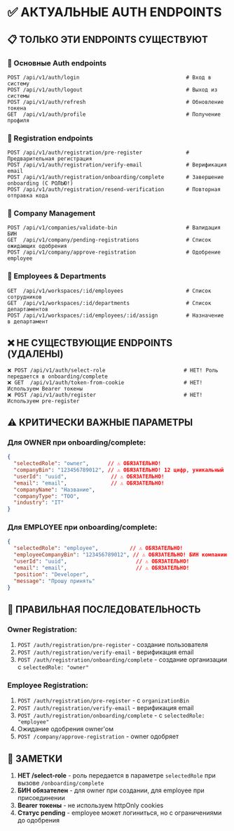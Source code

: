 # ✅ АКТУАЛЬНЫЕ AUTH ENDPOINTS

## 📋 ТОЛЬКО ЭТИ ENDPOINTS СУЩЕСТВУЮТ

### 🔐 Основные Auth endpoints
```
POST /api/v1/auth/login                                  # Вход в систему
POST /api/v1/auth/logout                                 # Выход из системы
POST /api/v1/auth/refresh                                # Обновление токена
GET  /api/v1/auth/profile                                # Получение профиля
```


### 📝 Registration endpoints
```
POST /api/v1/auth/registration/pre-register              # Предварительная регистрация
POST /api/v1/auth/registration/verify-email              # Верификация email
POST /api/v1/auth/registration/onboarding/complete       # Завершение onboarding (С РОЛЬЮ!)
POST /api/v1/auth/registration/resend-verification       # Повторная отправка кода
```

### 🏢 Company Management
```
POST /api/v1/companies/validate-bin                      # Валидация БИН
GET  /api/v1/company/pending-registrations               # Список ожидающих одобрения
POST /api/v1/company/approve-registration                # Одобрение employee
```

### 👥 Employees & Departments  
```
GET  /api/v1/workspaces/:id/employees                    # Список сотрудников
GET  /api/v1/workspaces/:id/departments                  # Список департаментов
POST /api/v1/workspaces/:id/employees/:id/assign         # Назначение в департамент
```

## ❌ НЕ СУЩЕСТВУЮЩИЕ ENDPOINTS (УДАЛЕНЫ)

```
❌ POST /api/v1/auth/select-role                         # НЕТ! Роль передается в onboarding/complete
❌ GET  /api/v1/auth/token-from-cookie                   # НЕТ! Используем Bearer токены
❌ POST /api/v1/auth/register                            # НЕТ! Используем pre-register
```

## ⚠️ КРИТИЧЕСКИ ВАЖНЫЕ ПАРАМЕТРЫ

### Для OWNER при onboarding/complete:
```json
{
  "selectedRole": "owner",      // ⚠️ ОБЯЗАТЕЛЬНО!
  "companyBin": "123456789012", // ⚠️ ОБЯЗАТЕЛЬНО! 12 цифр, уникальный
  "userId": "uuid",              // ⚠️ ОБЯЗАТЕЛЬНО!
  "email": "email",              // ⚠️ ОБЯЗАТЕЛЬНО!
  "companyName": "Название",
  "companyType": "ТОО",
  "industry": "IT"
}
```

### Для EMPLOYEE при onboarding/complete:
```json
{
  "selectedRole": "employee",          // ⚠️ ОБЯЗАТЕЛЬНО!
  "employeeCompanyBin": "123456789012", // ⚠️ ОБЯЗАТЕЛЬНО! БИН компании
  "userId": "uuid",                      // ⚠️ ОБЯЗАТЕЛЬНО!
  "email": "email",                      // ⚠️ ОБЯЗАТЕЛЬНО!
  "position": "Developer",
  "message": "Прошу принять"
}
```

## 🔑 ПРАВИЛЬНАЯ ПОСЛЕДОВАТЕЛЬНОСТЬ

### Owner Registration:
1. `POST /auth/registration/pre-register` - создание пользователя
2. `POST /auth/registration/verify-email` - верификация email
3. `POST /auth/registration/onboarding/complete` - создание организации с `selectedRole: "owner"`

### Employee Registration:
1. `POST /auth/registration/pre-register` - с `organizationBin`
2. `POST /auth/registration/verify-email` - верификация email  
3. `POST /auth/registration/onboarding/complete` - с `selectedRole: "employee"`
4. Ожидание одобрения owner'ом
5. `POST /company/approve-registration` - owner одобряет

## 📌 ЗАМЕТКИ

1. **НЕТ /select-role** - роль передается в параметре `selectedRole` при вызове `/onboarding/complete`
2. **БИН обязателен** - для owner при создании, для employee при присоединении
3. **Bearer токены** - не используем httpOnly cookies
4. **Статус pending** - employee может логиниться, но с ограничениями до одобрения